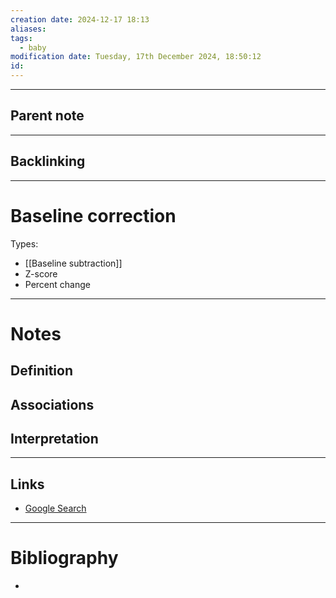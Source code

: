 ```yaml
---
creation date: 2024-12-17 18:13
aliases: 
tags:
  - baby
modification date: Tuesday, 17th December 2024, 18:50:12
id:
---
```

---

## Parent note
---
## Backlinking


---
# Baseline correction
Types:
+ [[Baseline subtraction]]
+ Z-score
+ Percent change


---
# Notes

## Definition

## Associations

## Interpretation

---
## Links
- [Google Search](https://www.google.com/search?q=Baseline+correction)

---
# Bibliography
+ 